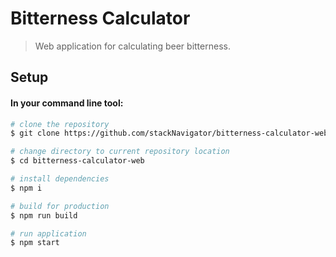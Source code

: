 # Bitterness Calculator

> Web application for calculating beer bitterness.

## Setup

#### In your command line tool:

``` bash
# clone the repository
$ git clone https://github.com/stackNavigator/bitterness-calculator-web.git

# change directory to current repository location
$ cd bitterness-calculator-web

# install dependencies
$ npm i

# build for production
$ npm run build

# run application
$ npm start
```
